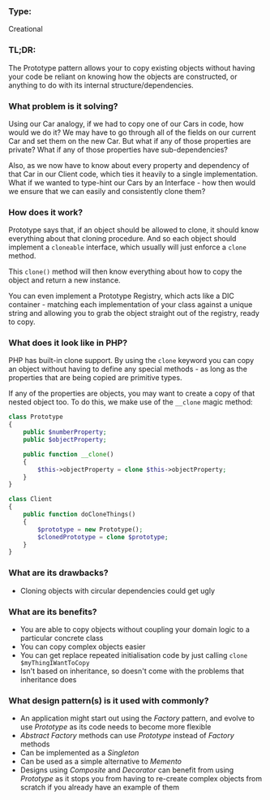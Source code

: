 ### Type:
Creational

### TL;DR:
The Prototype pattern allows your to copy existing objects without having your code be reliant on knowing how the
objects are constructed, or anything to do with its internal structure/dependencies.

### What problem is it solving?
Using our Car analogy, if we had to copy one of our Cars in code, how would we do it? We may have to go through all
of the fields on our current Car and set them on the new Car. But what if any of those properties are private?
What if any of those properties have sub-dependencies?

Also, as we now have to know about every property and dependency of that Car in our Client code, which ties it
heavily to a single implementation. What if we wanted to type-hint our Cars by an Interface - how then would we ensure 
that we can easily and consistently clone them?

### How does it work?
Prototype says that, if an object should be allowed to clone, it should know everything about that cloning procedure.
And so each object should implement a `cloneable` interface, which usually will just enforce a `clone` method.

This `clone()` method will then know everything about how to copy the object and return a new instance.

You can even implement a Prototype Registry, which acts like a DIC container - matching each implementation
of your class against a unique string and allowing you to grab the object straight out of the registry, ready
to copy.

### What does it look like in PHP?
PHP has built-in clone support. By using the `clone` keyword you can copy an object without having to define
any special methods - as long as the properties that are being copied are primitive types.

If any of the properties are objects, you may want to create a copy of that nested object too. To do this,
we make use of the `__clone` magic method:
```PHP
class Prototype
{
    public $numberProperty;
    public $objectProperty;

    public function __clone()
    {
        $this->objectProperty = clone $this->objectProperty;
    }
}

class Client
{
    public function doCloneThings()
    {
        $prototype = new Prototype();
        $clonedPrototype = clone $prototype;
    }
}
```

### What are its drawbacks?
- Cloning objects with circular dependencies could get ugly

### What are its benefits?
- You are able to copy objects without coupling your domain logic to a particular concrete class
- You can copy complex objects easier
- You can get replace repeated initialisation code by just calling `clone $myThingIWantToCopy`
- Isn't based on inheritance, so doesn't come with the problems that inheritance does

### What design pattern(s) is it used with commonly?
- An application might start out using the _Factory_ pattern, and evolve to use _Prototype_ as its code needs
to become more flexible
- _Abstract Factory_ methods can use _Prototype_ instead of _Factory_ methods
- Can be implemented as a _Singleton_
- Can be used as a simple alternative to _Memento_
- Designs using _Composite_ and _Decorator_ can benefit from using _Prototype_ as it stops you from having to
re-create complex objects from scratch if you already have an example of them
